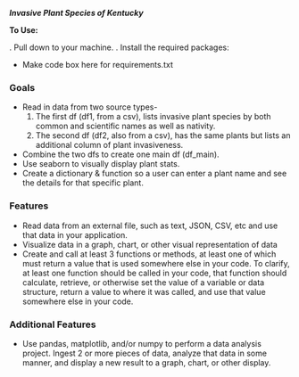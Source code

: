 ***Invasive Plant Species of Kentucky***

**To Use:**

. Pull down to your machine. 
. Install the required packages: 
- Make code box here for requirements.txt

### Goals

 - Read in data from two source types-
    1. The first df (df1, from a csv), lists invasive plant species by both common and scientific names as well as nativity.
    2. The second df (df2, also from a csv), has the same plants but lists an additional column of plant invasiveness. 
 - Combine the two dfs to create one main df (df_main).
 - Use seaborn to visually display plant stats.
 - Create a dictionary & function so a user can enter a plant name and see the details for that specific plant.


### Features

 - Read data from an external file, such as text, JSON, CSV, etc and use that data in your application.
 - Visualize data in a graph, chart, or other visual representation of data
 - Create and call at least 3 functions or methods, at least one of which must return a value that is used 
 somewhere else in your code. To clarify, at least one function should be called in your code, that function 
 should calculate, retrieve, or otherwise set the value of a variable or data structure, return a value to 
 where it was called, and use that value somewhere else in your code.


### Additional Features

 - Use pandas, matplotlib, and/or numpy to perform a data analysis project. Ingest 2 or more pieces of data, 
analyze that data in some manner, and display a new result to a graph, chart, or other display.